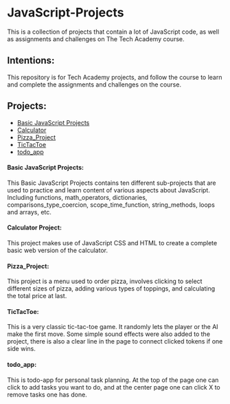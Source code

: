 # JavaScript-Projects

This is a collection of projects that contain a lot of JavaScript code, as well as assignments and challenges on The Tech Academy course.

## Intentions:

This repository is for Tech Academy projects, and follow the course to learn and complete the assignments and challenges on the course.

## Projects:

* [Basic JavaScript Projects](https://github.com/Jiaha0-Zhang/JavaScript-Projects/tree/main/Basic%20JavaScript%20Projects)
* [Calculator](https://github.com/Jiaha0-Zhang/JavaScript-Projects/tree/main/Calculator)
* [Pizza_Project](https://github.com/Jiaha0-Zhang/JavaScript-Projects/tree/main/Pizza_Project)
* [TicTacToe](https://github.com/Jiaha0-Zhang/JavaScript-Projects/tree/main/TicTacToe)
* [todo_app](https://github.com/Jiaha0-Zhang/JavaScript-Projects/tree/main/todo_app)

#### Basic JavaScript Projects:

This Basic JavaScript Projects contains ten different sub-projects that are used to practice and learn content of various aspects about JavaScript. Including functions, math_operators, 
dictionaries, comparisons_type_coercion, scope_time_function, string_methods, loops and arrays, etc. 
 

#### Calculator Project:

This project makes use of JavaScript CSS and HTML to create a complete basic web version of the calculator. 

#### Pizza_Project:

This project is a menu used to order pizza, involves clicking to select different sizes of pizza, adding various types of toppings, and calculating the total price at last.

#### TicTacToe:

This is a very classic tic-tac-toe game.  It randomly lets the player or the AI make the first move. Some simple sound effects were also added to the project, there is also a clear line in the page to connect clicked tokens if one side wins.

#### todo_app:

This is todo-app for personal task planning. At the top of the page one can click to add tasks you want to do, and at the center page one can click X to remove tasks one has done.